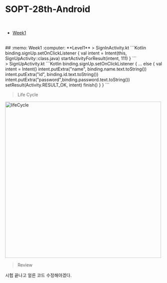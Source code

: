 # SOPT-28th-Android
</br>

* [Week1](#memo-Week1)

</br>
## :memo: Week1
:computer: ​**Level1**
> SignInActivity.kt
```Kotlin
binding.signUp.setOnClickListener {
	val intent = Intent(this, SignUpActivity::class.java)
	startActivityForResult(intent, 111)
}
```
</br>
> SignUpActivity.kt
```Kotlin
binding.signUp.setOnClickListener {
	...
    else {
    	val intent = Intent()
    	intent.putExtra("name", binding.name.text.toString())
    	intent.putExtra("id", binding.id.text.toString())
        intent.putExtra("password",binding.password.text.toString())
    	setResult(Activity.RESULT_OK, intent)
    	finish()
	}
}
```
</br>

> Life Cycle

<img width="500" alt="lifeCycle" src="https://user-images.githubusercontent.com/72112845/114297173-16c58400-9aea-11eb-8334-225a56c9722f.JPG">

</br>

> Review

시험 끝나고 얼른 코드 수정해야겠다.